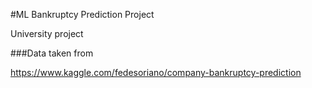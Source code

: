 #ML Bankruptcy Prediction Project

University project

###Data taken from

https://www.kaggle.com/fedesoriano/company-bankruptcy-prediction